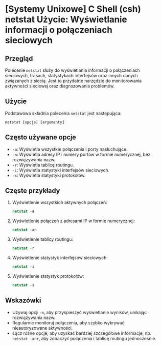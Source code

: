 # [Systemy Unixowe] C Shell (csh) netstat Użycie: Wyświetlanie informacji o połączeniach sieciowych

## Przegląd
Polecenie `netstat` służy do wyświetlania informacji o połączeniach sieciowych, trasach, statystykach interfejsów oraz innych danych związanych z siecią. Jest to przydatne narzędzie do monitorowania aktywności sieciowej oraz diagnozowania problemów.

## Użycie
Podstawowa składnia polecenia `netstat` jest następująca:

```
netstat [opcje] [argumenty]
```

## Często używane opcje
- `-a`: Wyświetla wszystkie połączenia i porty nasłuchujące.
- `-n`: Wyświetla adresy IP i numery portów w formie numerycznej, bez rozwiązywania nazw.
- `-r`: Wyświetla tablicę routingu.
- `-i`: Wyświetla statystyki interfejsów sieciowych.
- `-s`: Wyświetla statystyki protokołów.

## Częste przykłady
1. Wyświetlenie wszystkich aktywnych połączeń:
   ```csh
   netstat -a
   ```

2. Wyświetlenie połączeń z adresami IP w formie numerycznej:
   ```csh
   netstat -an
   ```

3. Wyświetlenie tablicy routingu:
   ```csh
   netstat -r
   ```

4. Wyświetlenie statystyk interfejsów sieciowych:
   ```csh
   netstat -i
   ```

5. Wyświetlenie statystyk protokołów:
   ```csh
   netstat -s
   ```

## Wskazówki
- Używaj opcji `-n`, aby przyspieszyć wyświetlanie wyników, unikając rozwiązywania nazw.
- Regularnie monitoruj połączenia, aby szybko wykrywać nieautoryzowane aktywności.
- Łącz różne opcje, aby uzyskać bardziej szczegółowe informacje, np. `netstat -anr`, aby zobaczyć połączenia i tablicę routingu jednocześnie.